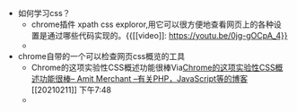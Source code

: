 - 如何学习css？
    - chrome插件 xpath css exploror,用它可以很方便地查看网页上的各种设置是通过哪些代码实现的。{{[[video]]: https://youtu.be/0jg-gOCpA_4}}
    - 
- chrome自带的一个可以检查网页css概览的工具
    - Chrome的这项实验性CSS概述功能很棒Via[Chrome的这项实验性CSS概述功能很棒– Amit Merchant –有关PHP，JavaScript等的博客](https://www.amitmerchant.com/experimental-css-overview-feature-chrome-awesome/) [[20210211]] 下午7:48
    - 
